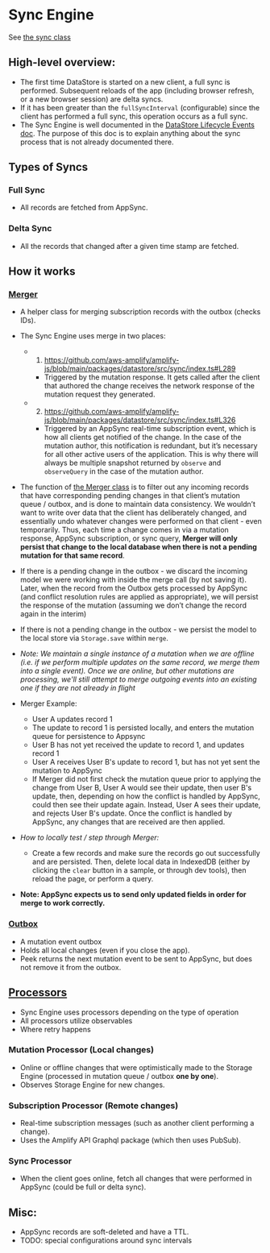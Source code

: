 # Sync Engine

See [the sync class](packages/datastore/src/sync/index.ts)

## High-level overview:
- The first time DataStore is started on a new client, a full sync is performed. Subsequent reloads of the app (including browser refresh, or a new browser session) are delta syncs.
- If it has been greater than the `fullSyncInterval` (configurable) since the client has performed a full sync, this operation occurs as a full sync.
- The Sync Engine is well documented in the [DataStore Lifecycle Events doc](./datastore-lifecycle-events.md). The purpose of this doc is to explain anything about the sync process that is not already documented there.


## Types of Syncs
### Full Sync
- All records are fetched from AppSync.

### Delta Sync
- All the records that changed after a given time stamp are fetched.

## How it works

### [Merger](../src/sync/merger.ts)
- A helper class for merging subscription records with the outbox (checks IDs).
- The Sync Engine uses merge in two places:
	- 1. https://github.com/aws-amplify/amplify-js/blob/main/packages/datastore/src/sync/index.ts#L289
		- Triggered by the mutation response. It gets called after the client that authored the change receives the network response of the mutation request they generated.
	- 2. https://github.com/aws-amplify/amplify-js/blob/main/packages/datastore/src/sync/index.ts#L326
		- Triggered by an AppSync real-time subscription event, which is how all clients get notified of the change. In the case of the mutation author, this notification is redundant, but it’s necessary for all other active users of the application. This is why there will always be multiple snapshot returned by `observe` and `observeQuery` in the case of the mutation author.

- The function of [the Merger class](../src/sync/merger.ts) is to filter out any incoming records that have corresponding pending changes in that client’s mutation queue / outbox, and is done to maintain data consistency. We wouldn’t want to write over data that the client has deliberately changed, and essentially undo whatever changes were performed on that client - even temporarily. Thus, each time a change comes in via a mutation response, AppSync subscription, or sync query, **Merger will only persist that change to the local database when there is not a pending mutation for that same record**.
- If there is a pending change in the outbox - we discard the incoming model we were working with inside the merge call (by not saving it). Later, when the record from the Outbox gets processed by AppSync (and conflict resolution rules are applied as appropriate), we will persist the response of the mutation (assuming we don’t change the record again in the interim)
- If there is not a pending change in the outbox - we persist the model to the local store via `Storage.save` within `merge`.
- _Note: We maintain a single instance of a mutation when we are offline (i.e. if we perform multiple updates on the same record, we merge them into a single event). Once we are online, but other mutations are processing, we'll still attempt to merge outgoing events into an existing one if they are not already in flight_
- Merger Example:
	- User A updates record 1
	- The update to record 1 is persisted locally, and enters the mutation queue for persistence to Appsync
	- User B has not yet received the update to record 1, and updates record 1
	- User A receives User B's update to record 1, but has not yet sent the mutation to AppSync
	- If Merger did not first check the mutation queue prior to applying the change from User B, User A would see their update, then user B's update, then, depending on how the conflict is handled by AppSync, could then see their update again. Instead, User A sees their update, and rejects User B's update. Once the conflict is handled by AppSync, any changes that are received are then applied.
- *How to locally test / step through Merger:* 
	- Create a few records and make sure the records go out successfully and are persisted. Then, delete local data in IndexedDB (either by clicking the `clear` button in a sample, or through dev tools), then reload the page, or perform a query.
- **Note: AppSync expects us to send only updated fields in order for merge to work correctly.**

### [Outbox]((../src/sync/outbox.ts))
- A mutation event outbox
- Holds all local changes (even if you close the app). 
- Peek returns the next mutation event to be sent to AppSync, but does not remove it from the outbox.

## [Processors](../src/sync/processors)
- Sync Engine uses processors depending on the type of operation
- All processors utilize observables
- Where retry happens

### Mutation Processor (Local changes)
- Online or offline changes that were optimistically made to the Storage Engine (processed in mutation queue / outbox **one by one**).
- Observes Storage Engine for new changes.

### Subscription Processor (Remote changes)
- Real-time subscription messages (such as another client performing a change).
- Uses the Amplify API Graphql package (which then uses PubSub).
### Sync Processor
- When the client goes online, fetch all changes that were performed in AppSync (could be full or delta sync).

## Misc:
- AppSync records are soft-deleted and have a TTL. 
- TODO: special configurations around sync intervals